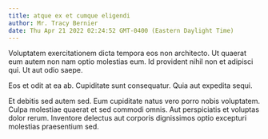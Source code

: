 ```yaml
---
title: atque ex et cumque eligendi
author: Mr. Tracy Bernier
date: Thu Apr 21 2022 02:24:52 GMT-0400 (Eastern Daylight Time)
---
```

Voluptatem exercitationem dicta tempora eos non architecto. Ut quaerat eum autem non nam optio molestias eum. Id provident nihil non et adipisci qui. Ut aut odio saepe.

 Eos et odit at ea ab. Cupiditate sunt consequatur. Quia aut expedita sequi.

 Et debitis sed autem sed. Eum cupiditate natus vero porro nobis voluptatem. Culpa molestiae quaerat et sed commodi omnis. Aut perspiciatis et voluptas dolor rerum. Inventore delectus aut corporis dignissimos optio excepturi molestias praesentium sed.